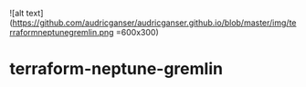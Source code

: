 ![alt text](https://github.com/audricganser/audricganser.github.io/blob/master/img/terraformneptunegremlin.png =600x300)
# terraform-neptune-gremlin
